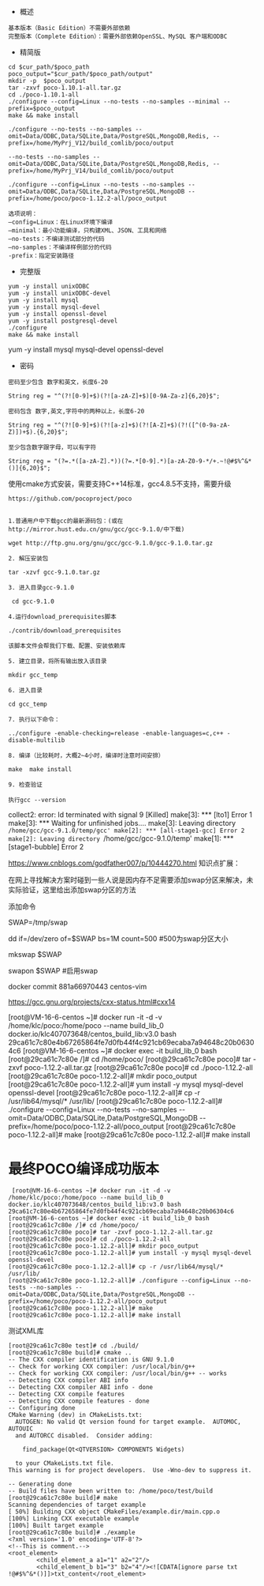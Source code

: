 - 概述

```
基本版本（Basic Edition）不需要外部依赖
完整版本（Complete Edition）：需要外部依赖OpenSSL、MySQL 客户端和ODBC
```
- 精简版
```
cd $cur_path/$poco_path
poco_output="$cur_path/$poco_path/output"
mkdir -p  $poco_output
tar -zxvf poco-1.10.1-all.tar.gz
cd ./poco-1.10.1-all
./configure --config=Linux --no-tests --no-samples --minimal --prefix=$poco_output
make && make install

./configure --no-tests --no-samples --omit=Data/ODBC,Data/SQLite,Data/PostgreSQL,MongoDB,Redis, --prefix=/home/MyPrj_V12/build_comlib/poco/output

--no-tests --no-samples --omit=Data/ODBC,Data/SQLite,Data/PostgreSQL,MongoDB,Redis, --prefix=/home/MyPrj_V14/build_comlib/poco/output

./configure --config=Linux --no-tests --no-samples --omit=Data/ODBC,Data/SQLite,Data/PostgreSQL,MongoDB --prefix=/home/poco/poco-1.12.2-all/poco_output

选项说明：
–config=Linux：在Linux环境下编译
–minimal：最小功能编译，只构建XML、JSON、工具和网络
–no-tests：不编译测试部分的代码
–no-samples：不编译样例部分的代码
-prefix：指定安装路径
```

- 完整版
```
yum -y install unixODBC
yum -y install unixODBC-devel
yum -y install mysql
yum -y install mysql-devel
yum -y install openssl-devel 
yum -y install postgresql-devel
./configure
make && make install
```

yum -y install mysql mysql-devel openssl-devel

- 密码

```
密码至少包含 数字和英文，长度6-20

String reg = "^(?![0-9]+$)(?![a-zA-Z]+$)[0-9A-Za-z]{6,20}$";
 
密码包含 数字,英文,字符中的两种以上，长度6-20

String reg = "^(?![0-9]+$)(?![a-z]+$)(?![A-Z]+$)(?!([^(0-9a-zA-Z)])+$).{6,20}$";
 
至少包含数字跟字母，可以有字符

String reg = "(?=.*([a-zA-Z].*))(?=.*[0-9].*)[a-zA-Z0-9-*/+.~!@#$%^&*()]{6,20}$";
```

使用cmake方式安装，需要支持C++14标准，gcc4.8.5不支持，需要升级

```
https://github.com/pocoproject/poco


1.普通用户中下载gcc的最新源码包：(或在http://mirror.hust.edu.cn/gnu/gcc/gcc-9.1.0/中下载)

wget http://ftp.gnu.org/gnu/gcc/gcc-9.1.0/gcc-9.1.0.tar.gz

2. 解压安装包

tar -xzvf gcc-9.1.0.tar.gz

3. 进入目录gcc-9.1.0 

 cd gcc-9.1.0

4.运行download_prerequisites脚本

./contrib/download_prerequisites

该脚本文件会帮我们下载、配置、安装依赖库

5. 建立目录，将所有输出放入该目录

mkdir gcc_temp

6. 进入目录

cd gcc_temp

7. 执行以下命令：

../configure -enable-checking=release -enable-languages=c,c++ -disable-multilib

8. 编译（比较耗时，大概2~4小时，编译时注意时间安排）

make  make install

9. 检查验证

执行gcc --version 
```


collect2: error: ld terminated with signal 9 [Killed]
make[3]: *** [lto1] Error 1
make[3]: *** Waiting for unfinished jobs....
make[3]: Leaving directory `/home/gcc/gcc-9.1.0/temp/gcc'
make[2]: *** [all-stage1-gcc] Error 2
make[2]: Leaving directory `/home/gcc/gcc-9.1.0/temp'
make[1]: *** [stage1-bubble] Error 2

https://www.cnblogs.com/godfather007/p/10444270.html
知识点扩展：

在网上寻找解决方案时碰到一些人说是因内存不足需要添加swap分区来解决，未实际验证，这里给出添加swap分区的方法

添加命令

SWAP=/tmp/swap

dd if=/dev/zero of=$SWAP bs=1M count=500 #500为swap分区大小

mkswap $SWAP

swapon $SWAP #启用swap



 docker commit 881a66970443 centos-vim

 https://gcc.gnu.org/projects/cxx-status.html#cxx14


 [root@VM-16-6-centos ~]# docker run -it -d -v /home/klc/poco:/home/poco --name build_lib_0 docker.io/klc407073648/centos_build_lib:v3.0 bash
29ca61c7c80e4b67265864fe7d0fb44f4c921cb69ecaba7a94648c20b06304c6
[root@VM-16-6-centos ~]# docker exec -it build_lib_0 bash
[root@29ca61c7c80e /]# cd /home/poco/
[root@29ca61c7c80e poco]# tar -zxvf poco-1.12.2-all.tar.gz
[root@29ca61c7c80e poco]# cd ./poco-1.12.2-all
[root@29ca61c7c80e poco-1.12.2-all]# mkdir poco_output
[root@29ca61c7c80e poco-1.12.2-all]# yum install -y mysql mysql-devel openssl-devel
[root@29ca61c7c80e poco-1.12.2-all]# cp -r /usr/lib64/mysql/* /usr/lib/
[root@29ca61c7c80e poco-1.12.2-all]# ./configure --config=Linux --no-tests --no-samples --omit=Data/ODBC,Data/SQLite,Data/PostgreSQL,MongoDB --prefix=/home/poco/poco-1.12.2-all/poco_output
[root@29ca61c7c80e poco-1.12.2-all]# make
[root@29ca61c7c80e poco-1.12.2-all]# make install


# 最终POCO编译成功版本
```
 [root@VM-16-6-centos ~]# docker run -it -d -v /home/klc/poco:/home/poco --name build_lib_0 docker.io/klc407073648/centos_build_lib:v3.0 bash
29ca61c7c80e4b67265864fe7d0fb44f4c921cb69ecaba7a94648c20b06304c6
[root@VM-16-6-centos ~]# docker exec -it build_lib_0 bash
[root@29ca61c7c80e /]# cd /home/poco/
[root@29ca61c7c80e poco]# tar -zxvf poco-1.12.2-all.tar.gz
[root@29ca61c7c80e poco]# cd ./poco-1.12.2-all
[root@29ca61c7c80e poco-1.12.2-all]# mkdir poco_output
[root@29ca61c7c80e poco-1.12.2-all]# yum install -y mysql mysql-devel openssl-devel
[root@29ca61c7c80e poco-1.12.2-all]# cp -r /usr/lib64/mysql/* /usr/lib/
[root@29ca61c7c80e poco-1.12.2-all]# ./configure --config=Linux --no-tests --no-samples --omit=Data/ODBC,Data/SQLite,Data/PostgreSQL,MongoDB --prefix=/home/poco/poco-1.12.2-all/poco_output
[root@29ca61c7c80e poco-1.12.2-all]# make
[root@29ca61c7c80e poco-1.12.2-all]# make install
```

测试XML库

```
[root@29ca61c7c80e test]# cd ./build/
[root@29ca61c7c80e build]# cmake ..
-- The CXX compiler identification is GNU 9.1.0
-- Check for working CXX compiler: /usr/local/bin/g++
-- Check for working CXX compiler: /usr/local/bin/g++ -- works
-- Detecting CXX compiler ABI info
-- Detecting CXX compiler ABI info - done
-- Detecting CXX compile features
-- Detecting CXX compile features - done
-- Configuring done
CMake Warning (dev) in CMakeLists.txt:
  AUTOGEN: No valid Qt version found for target example.  AUTOMOC, AUTOUIC
  and AUTORCC disabled.  Consider adding:

    find_package(Qt<QTVERSION> COMPONENTS Widgets)

  to your CMakeLists.txt file.
This warning is for project developers.  Use -Wno-dev to suppress it.

-- Generating done
-- Build files have been written to: /home/poco/test/build
[root@29ca61c7c80e build]# make
Scanning dependencies of target example
[ 50%] Building CXX object CMakeFiles/example.dir/main.cpp.o
[100%] Linking CXX executable example
[100%] Built target example
[root@29ca61c7c80e build]# ./example
<?xml version='1.0' encoding='UTF-8'?>
<!--This is comment.-->
<root_element>
        <child_element_a a1="1" a2="2"/>
        <child_element_b b1="3" b2="4"/><![CDATA[ignore parse txt !@#$%^&*()]]>txt_content</root_element>
```
